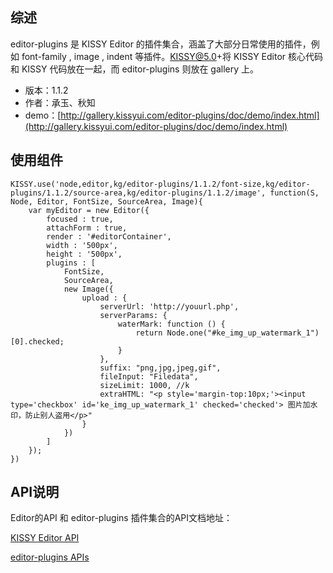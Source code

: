 ## 综述

editor-plugins 是 KISSY Editor 的插件集合，涵盖了大部分日常使用的插件，例如 font-family , image , indent 等插件。KISSY@5.0+将 KISSY Editor 核心代码和 KISSY 代码放在一起，而 editor-plugins 则放在 gallery 上。

* 版本：1.1.2
* 作者：承玉、秋知
* demo：[http://gallery.kissyui.com/editor-plugins/doc/demo/index.html](http://gallery.kissyui.com/editor-plugins/doc/demo/index.html)

## 使用组件

	KISSY.use('node,editor,kg/editor-plugins/1.1.2/font-size,kg/editor-plugins/1.1.2/source-area,kg/editor-plugins/1.1.2/image', function(S, Node, Editor, FontSize, SourceArea, Image){
		var myEditor = new Editor({
			focused : true,
			attachForm : true,
			render : '#editorContainer',
			width : '500px',
			height : '500px',
			plugins : [
				FontSize,
				SourceArea,
				new Image({
					upload : {
						serverUrl: 'http://youurl.php',
		                serverParams: {
		                    waterMark: function () {
		                        return Node.one("#ke_img_up_watermark_1")[0].checked;
		                    }
		                },
		                suffix: "png,jpg,jpeg,gif",
		                fileInput: "Filedata",
		                sizeLimit: 1000, //k
		                extraHTML: "<p style='margin-top:10px;'><input type='checkbox' id='ke_img_up_watermark_1' checked='checked'> 图片加水印，防止别人盗用</p>"
					}
				})
			]
		});
	})

## API说明

Editor的API 和 editor-plugins 插件集合的API文档地址： 

[KISSY Editor API](http://docs.kissyui.com/5.0/api/classes/Editor.html)

[editor-plugins APIs](http://gallery.kissyui.com/editor-plugins/doc/guide/api/index.html)